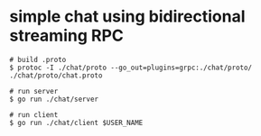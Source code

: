 # simple chat using bidirectional streaming RPC

```
# build .proto
$ protoc -I ./chat/proto --go_out=plugins=grpc:./chat/proto/ ./chat/proto/chat.proto

# run server
$ go run ./chat/server

# run client
$ go run ./chat/client $USER_NAME
```
